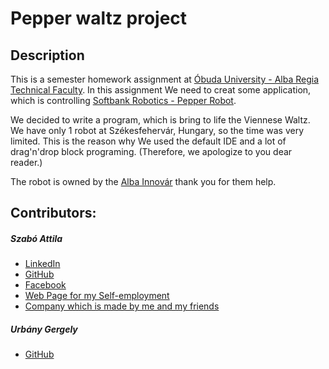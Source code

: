 # Pepper waltz project
## Description
This is a semester homework assignment at [Óbuda University - Alba Regia Technical Faculty](http://www.amk.uni-obuda.hu/index.php/en). In this assignment We need to creat some application, which is controlling [Softbank Robotics - Pepper Robot](https://www.softbankrobotics.com/emea/en/pepper). 

We decided to write a program, which is bring to life the Viennese Waltz.
We have only 1 robot at Székesfehervár, Hungary, so the time was very limited. This is the reason why We used the default IDE and a lot of  drag'n'drop block programing. (Therefore, we apologize to you dear reader.)

The robot is owned by the [Alba Innovár](https://albainnovar.hu/eng) thank you for them help.

## Contributors:

##### Szabó Attila
* [LinkedIn](https://www.linkedin.com/in/tailor993/)
* [GitHub](https://github.com/Tailor993)
* [Facebook](https://www.facebook.com/tailor1993)
* [Web Page for my Self-employment](https://www.tailor993.hu)
* [Company which is made by me and my friends](https://fejlesztech.hu)

##### Urbány Gergely
* [GitHub](https://github.com/MetalG93)
